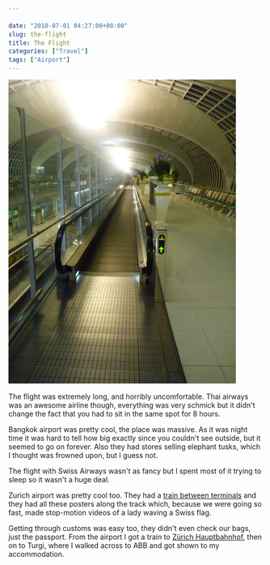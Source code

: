 ```yaml
---

date: "2010-07-01 04:27:00+00:00"
slug: the-flight
title: The Flight
categories: ["Travel"]
tags: ["Airport"]
---
```



![Bangkok airport](airport-resized.jpg)

The flight was extremely long, and horribly uncomfortable. Thai airways was an awesome airline though, everything was very schmick but it didn't change the fact that you had to sit in the same spot for 8 hours.

Bangkok airport was pretty cool, the place was massive. As it was night time it was hard to tell how big exactly since you couldn't see outside, but it seemed to go on forever. Also they had stores selling elephant tusks, which I thought was frowned upon, but I guess not.

The flight with Swiss Airways wasn't as fancy but I spent most of it trying to sleep so it wasn't a huge deal.

Zurich airport was pretty cool too. They had a [train between terminals](http://en.wikipedia.org/wiki/Skymetro) and they had all these posters along the track which, because we were going so fast, made stop-motion videos of a lady waving a Swiss flag.

Getting through customs was easy too, they didn't even check our bags, just the passport. From the airport I got a train to [Zürich Hauptbahnhof](http://en.wikipedia.org/wiki/Z%C3%BCrich_Hauptbahnhof), then on to Turgi, where I walked across to ABB and got shown to my accommodation.

